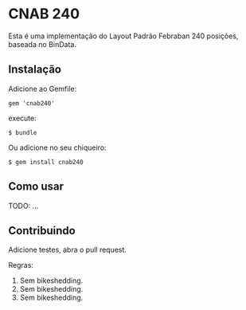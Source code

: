 # CNAB 240

Esta é uma implementação do Layout Padrão Febraban 240 posições, baseada no BinData. 

## Instalação

Adicione ao Gemfile:

    gem 'cnab240'

execute:

    $ bundle

Ou adicione no seu chiqueiro:

    $ gem install cnab240

## Como usar

TODO: ...

## Contribuindo

Adicione testes, abra o pull request. 

Regras:

1. Sem bikeshedding.
2. Sem bikeshedding.
3. Sem bikeshedding.


